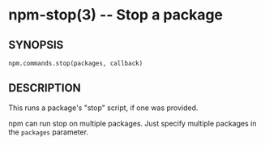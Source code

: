 npm-stop(3) -- Stop a package
=============================


























































<extoc></extoc>

## SYNOPSIS

    npm.commands.stop(packages, callback)

## DESCRIPTION

This runs a package's "stop" script, if one was provided.

npm can run stop on multiple packages. Just specify multiple packages
in the `packages` parameter.

